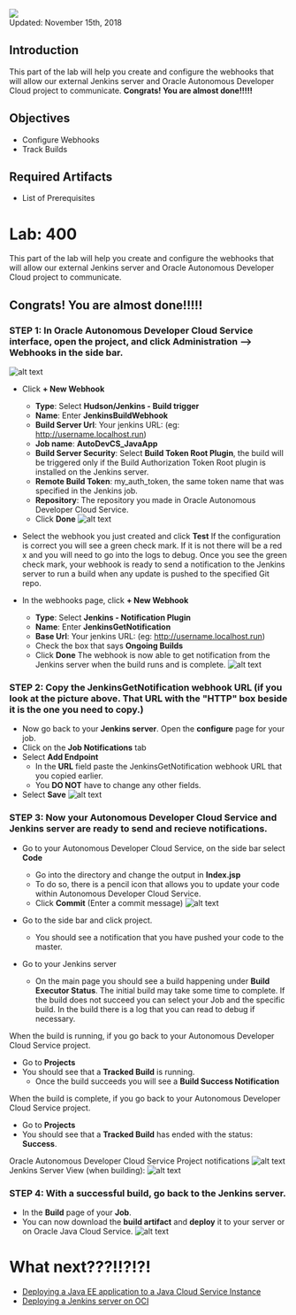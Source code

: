 ![](images/100/400.png)  
Updated: November 15th, 2018

## Introduction

This part of the lab will help you create and configure the webhooks that will allow our external Jenkins server and Oracle Autonomous Developer Cloud project to communicate. __Congrats! You are almost done!!!!!__

## Objectives

- Configure Webhooks
- Track Builds

## Required Artifacts

- List of Prerequisites

# Lab: 400
This part of the lab will help you create and configure the webhooks that will allow our external Jenkins server and Oracle Autonomous Developer Cloud project to communicate. 
## __Congrats! You are almost done!!!!!__
### **STEP 1**: In Oracle Autonomous Developer Cloud Service interface, open the project, and click __Administration --> Webhooks__ in the side bar.
![alt text](a1screeenshots/Screen%20Shot%202018-10-31%20at%2010.31.26%20AM.png)

  * Click __+ New Webhook__
    * __Type__: Select __Hudson/Jenkins - Build trigger__
    * __Name__: Enter __JenkinsBuildWebhook__ 
    * __Build Server Url__: Your jenkins URL: (eg: http://username.localhost.run)
    * __Job name__: __AutoDevCS_JavaApp__
    * __Build Server Security__: Select __Build Token Root Plugin__, the build will be triggered only if the Build Authorization Token Root plugin is installed on the Jenkins server. 
    * __Remote Build Token__: my_auth_token, the same token name that was specified in the Jenkins job.
    * __Repository__: The repository you made in Oracle Autonomous Developer Cloud Service. 
    * Click __Done__
    ![alt text](a1screeenshots/Screen%20Shot%202018-10-31%20at%2010.42.08%20AM.png)
    
  * Select the webhook you just created and click __Test__
  If the configuration is correct you will see a green check mark. If it is not there will be a red x and you will need to go into the logs to debug. Once you see the green check mark, your webhook is ready to send a notification to the Jenkins server to run a build when any update is pushed to the specified Git repo.
  
  * In the webhooks page, click __+ New Webhook__
    * __Type__: Select __Jenkins - Notification Plugin__
    * __Name__: Enter __JenkinsGetNotification__ 
    * __Base Url__: Your jenkins URL: (eg: http://username.localhost.run)
    * Check the box that says __Ongoing Builds__ 
    * Click __Done__
    The webhook is now able to get notification from the Jenkins server when the build runs and is complete.
    ![alt text](a1screeenshots/Screen%20Shot%202018-10-31%20at%2010.42.16%20AM.png)

### **STEP 2**: Copy the __JenkinsGetNotification__ webhook __URL__ (if you look at the picture above. That URL with the "HTTP" box beside it is the one you need to copy.)
  * Now go back to your __Jenkins server__. Open the __configure__ page for your job.
  * Click on the __Job Notifications__ tab
  * Select __Add Endpoint__
    * In the __URL__ field paste the JenkinsGetNotification webhook URL that you copied earlier. 
    * You __DO NOT__ have to change any other fields.
  * Select __Save__
  ![alt text](a1screeenshots/Screen%20Shot%202018-10-31%20at%2010.42.31%20AM.png)
  
### **STEP 3**: Now your Autonomous Developer Cloud Service and Jenkins server are ready to send and recieve notifications. 
* Go to your Autonomous Developer Cloud Service, on the side bar select __Code__
  * Go into the directory and change the output in __Index.jsp__
  * To do so, there is a pencil icon that allows you to update your code within Autonomous Developer Cloud Service. 
  * Click __Commit__ (Enter a commit message)
  ![alt text](a1screeenshots/Screen%20Shot%202018-10-31%20at%2010.48.52%20AM.png)
  
* Go to the side bar and click project.
  * You should see a notification that you have pushed your code to the master.

* Go to your Jenkins server
  * On the main page you should see a build happening under __Build Executor Status__. The initial build may take some time to complete. If the build does not succeed you can select your Job and the specific build. In the build there is a log that you can read to debug if necessary. 

When the build is running, if you go back to your Autonomous Developer Cloud Service project.
* Go to __Projects__
* You should see that a __Tracked Build__ is running. 
  * Once the build succeeds you will see a __Build Success Notification__
  
When the build is complete, if you go back to your Autonomous Developer Cloud Service project.
* Go to __Projects__
* You should see that a __Tracked Build__ has ended with the status: __Success__. 

Oracle Autonomous Developer Cloud Service Project notifications
![alt text](a1screeenshots/Screen%20Shot%202018-10-31%20at%2010.54.31%20AM.png)
Jenkins Server View (when building):
![alt text](a1screeenshots/Screen%20Shot%202018-10-31%20at%2010.53.55%20AM.png)

### **STEP 4**: With a successful build, go back to the Jenkins server.
* In the __Build__ page of your __Job__.
* You can now download the __build artifact__ and __deploy__ it to your server or on Oracle Java Cloud Service.
![alt text](a1screeenshots/Screen%20Shot%202018-10-31%20at%2010.54.10%20AM.png)
# What next???!!?!?!
* [Deploying a Java EE application to a Java Cloud Service Instance](https://www.oracle.com/webfolder/technetwork/tutorials/obe/cloud/javaservice/JCS/eclipse_jcs/eclipse_jcs.html)
* [Deploying a Jenkins server on OCI](https://blogs.oracle.com/cloud-infrastructure/deploy-jenkins-on-oracle-cloud-infrastructure) 
